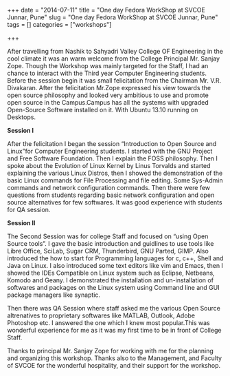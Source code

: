 +++ 
date = "2014-07-11"
title = "One day Fedora WorkShop at SVCOE Junnar, Pune"
slug = "One day Fedora WorkShop at SVCOE Junnar, Pune" 
tags = []
categories = ["workshops"]

+++

After travelling from Nashik to Sahyadri Valley College OF Engineering in the cool climate it was an warm welcome from the College Principal Mr. Sanjay Zope. Though the Workshop was mainly targeted for the Staff, I had an chance to interact with the Third year Computer Engineering students. Before the session begin it was small felicitation from the Chairman Mr. V.R. Divakaran. After the felicitation Mr.Zope expressed his view towards the open source philosophy and looked very ambitious to use and promote open source in the Campus.Campus has all the systems with upgraded Open-Source Software installed on it. With Ubuntu 13.10 running on Desktops.

__Session I__

After the felicitation I began the session “Introduction to Open Source and Linux”for Computer Engineering students. I started with the GNU Project and Free Software Foundation. Then I explain the FOSS philosophy. Then I spoke about the Evolution of Linux Kernel by Linus Torvalds and started explaining the various Linux Distros, then I showed the demonstration of the basic Linux commands for File Processing and file editing. Some Sys-Admin commands and network configuration commands. Then there were few questions from students regarding basic network configuration and open source alternatives for few softwares. It was good experience with students for QA session.

 
__Session II__

The Second Session was for college Staff and focused on “using Open Source tools”. I gave the basic introduction and guidlines to use tools like Libre Office, SciLab, Sugar CRM, Thunderbird, GNU Parted, GIMP. Also introduced the how to start for Programming languages for c, c++, Shell and Java on Linux. I also introduced some text editors like vim and Emacs, then I showed the IDEs Compatible on Linux system such as Eclipse, Netbeans, Komodo and Geany. I demonstrated the installation and un-installation of softwares and packages on the Linux system using Command line and GUI package managers like synaptic.

Then there was QA Session where staff asked me the various Open Source altrenatives to proprietary softwares like MATLAB, Outlook, Adobe Photoshop etc. I answered the one which I knew most popular.This was wonderful experience for me as it was my first time to be in front of College Staff.

Thanks to principal Mr. Sanjay Zope for working with me for the planning and organizing this workshop. Thanks also to the Management, and Faculty of SVCOE for the wonderful hospitality, and their support for the workshop.